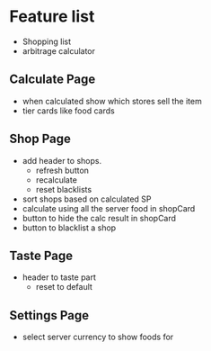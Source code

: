 # Feature list

- Shopping list
- arbitrage calculator

## Calculate Page

- when calculated show which stores sell the item
- tier cards like food cards

## Shop Page

- add header to shops.
  - refresh button
  - recalculate
  - reset blacklists
- sort shops based on calculated SP
- calculate using all the server food in shopCard
- button to hide the calc result in shopCard
- button to blacklist a shop

## Taste Page

- header to taste part
  - reset to default

## Settings Page

- select server currency to show foods for
